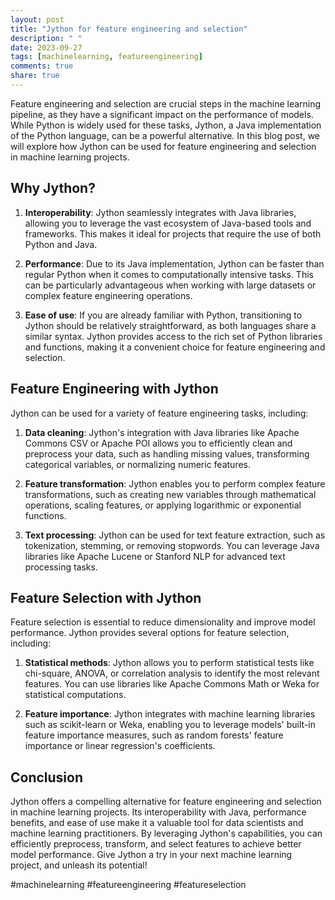 ```yaml
---
layout: post
title: "Jython for feature engineering and selection"
description: " "
date: 2023-09-27
tags: [machinelearning, featureengineering]
comments: true
share: true
---
```


Feature engineering and selection are crucial steps in the machine learning pipeline, as they have a significant impact on the performance of models. While Python is widely used for these tasks, Jython, a Java implementation of the Python language, can be a powerful alternative. In this blog post, we will explore how Jython can be used for feature engineering and selection in machine learning projects.

## Why Jython?

1. **Interoperability**: Jython seamlessly integrates with Java libraries, allowing you to leverage the vast ecosystem of Java-based tools and frameworks. This makes it ideal for projects that require the use of both Python and Java.

2. **Performance**: Due to its Java implementation, Jython can be faster than regular Python when it comes to computationally intensive tasks. This can be particularly advantageous when working with large datasets or complex feature engineering operations.

3. **Ease of use**: If you are already familiar with Python, transitioning to Jython should be relatively straightforward, as both languages share a similar syntax. Jython provides access to the rich set of Python libraries and functions, making it a convenient choice for feature engineering and selection.

## Feature Engineering with Jython

Jython can be used for a variety of feature engineering tasks, including:

1. **Data cleaning**: Jython's integration with Java libraries like Apache Commons CSV or Apache POI allows you to efficiently clean and preprocess your data, such as handling missing values, transforming categorical variables, or normalizing numeric features.

2. **Feature transformation**: Jython enables you to perform complex feature transformations, such as creating new variables through mathematical operations, scaling features, or applying logarithmic or exponential functions.

3. **Text processing**: Jython can be used for text feature extraction, such as tokenization, stemming, or removing stopwords. You can leverage Java libraries like Apache Lucene or Stanford NLP for advanced text processing tasks.

## Feature Selection with Jython

Feature selection is essential to reduce dimensionality and improve model performance. Jython provides several options for feature selection, including:

1. **Statistical methods**: Jython allows you to perform statistical tests like chi-square, ANOVA, or correlation analysis to identify the most relevant features. You can use libraries like Apache Commons Math or Weka for statistical computations.

2. **Feature importance**: Jython integrates with machine learning libraries such as scikit-learn or Weka, enabling you to leverage models' built-in feature importance measures, such as random forests' feature importance or linear regression's coefficients.

## Conclusion

Jython offers a compelling alternative for feature engineering and selection in machine learning projects. Its interoperability with Java, performance benefits, and ease of use make it a valuable tool for data scientists and machine learning practitioners. By leveraging Jython's capabilities, you can efficiently preprocess, transform, and select features to achieve better model performance. Give Jython a try in your next machine learning project, and unleash its potential!

#machinelearning #featureengineering #featureselection